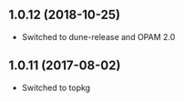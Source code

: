 ## 1.0.12 (2018-10-25)

- Switched to dune-release and OPAM 2.0

## 1.0.11 (2017-08-02)

- Switched to topkg
